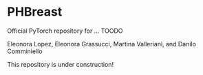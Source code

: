 # PHBreast
Official PyTorch repository for ... TOODO

Eleonora Lopez, Eleonora Grassucci, Martina Valleriani, and Danilo Comminiello


This repository is under construction!

